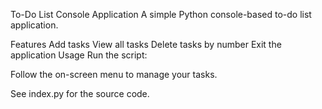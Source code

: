 To-Do List Console Application
A simple Python console-based to-do list application.

Features
Add tasks
View all tasks
Delete tasks by number
Exit the application
Usage
Run the script:

Follow the on-screen menu to manage your tasks.

See index.py for the source code.

